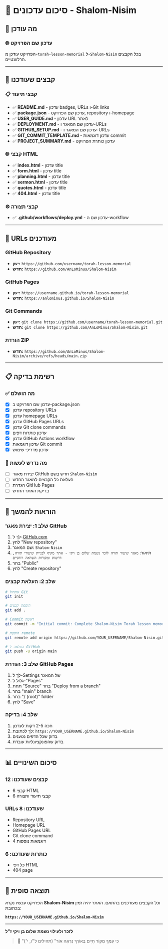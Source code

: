 # 🔄 סיכום עדכונים - Shalom-Nisim

## 📝 מה עודכן

### 🌐 עדכון שם הפרויקט

הפרויקט עודכן מ-`torah-lesson-memorial` ל-`Shalom-Nisim` בכל הקבצים הרלוונטיים.

---

## 📁 קבצים שעודכנו

### 📋 קבצי תיעוד

- ✅ **README.md** - עדכון badges, URLs ו-Git links
- ✅ **package.json** - עדכון שם הפרויקט, repository ו-homepage
- ✅ **USER_GUIDE.md** - עדכון URL לאתר
- ✅ **DEPLOYMENT.md** - עדכון שם המאגר ו-URLs
- ✅ **GITHUB_SETUP.md** - עדכון שם המאגר ו-URLs
- ✅ **GIT_COMMIT_TEMPLATE.md** - עדכון דוגמאות commit
- ✅ **PROJECT_SUMMARY.md** - עדכון כותרת הפרויקט

### 🌐 קבצי HTML

- ✅ **index.html** - עדכון title
- ✅ **form.html** - עדכון title
- ✅ **planning.html** - עדכון title
- ✅ **sermon.html** - עדכון title
- ✅ **quotes.html** - עדכון title
- ✅ **404.html** - עדכון title

### ⚙️ קבצי תצורה

- ✅ **.github/workflows/deploy.yml** - עדכון שם ה-workflow

---

## 🔗 URLs מעודכנים

### GitHub Repository

- **ישן:** `https://github.com/username/torah-lesson-memorial`
- **חדש:** `https://github.com/AnLoMinus/Shalom-Nisim`

### GitHub Pages

- **ישן:** `https://username.github.io/torah-lesson-memorial`
- **חדש:** `https://anlominus.github.io/Shalom-Nisim`

### Git Commands

- **ישן:** `git clone https://github.com/username/torah-lesson-memorial.git`
- **חדש:** `git clone https://github.com/AnLoMinus/Shalom-Nisim.git`

### הורדת ZIP

- **חדש:** `https://github.com/AnLoMinus/Shalom-Nisim/archive/refs/heads/main.zip`

---

## 📋 רשימת בדיקה

### ✅ מה הושלם

- [x] עדכון שם הפרויקט ב-package.json
- [x] עדכון repository URLs
- [x] עדכון homepage URLs
- [x] עדכון GitHub Pages URLs
- [x] עדכון Git clone commands
- [x] עדכון כותרות דפים
- [x] עדכון GitHub Actions workflow
- [x] עדכון דוגמאות Git commit
- [x] עדכון מדריכי שימוש

### 🔄 מה נדרש לעשות

- [ ] יצירת מאגר GitHub חדש בשם `Shalom-Nisim`
- [ ] העלאת כל הקבצים למאגר החדש
- [ ] הגדרת GitHub Pages
- [ ] בדיקת האתר החדש

---

## 🚀 הוראות להמשך

### שלב 1: יצירת מאגר GitHub

1. לך ל-[GitHub.com](https://github.com)
2. לחץ "New repository"
3. שם המאגר: `Shalom-Nisim`
4. תיאור: `מאגר שיעור תורה לזכר נשמת שלום בן ויקי - אתר מקיף לבניית שיעורי תורה, דרשות ומקורות השראה רוחניים`
5. בחר "Public"
6. לחץ "Create repository"

### שלב 2: העלאת קבצים

```bash
# אתחול Git
git init

# הוספת קבצים
git add .

# Commit ראשון
git commit -m "Initial commit: Complete Shalom-Nisim Torah lesson memorial website"

# הוספת remote
git remote add origin https://github.com/YOUR_USERNAME/Shalom-Nisim.git

# העלאה ל-GitHub
git push -u origin main
```

### שלב 3: הגדרת GitHub Pages

1. לך ל-Settings של המאגר
2. גלול ל-"Pages"
3. תחת "Source" בחר "Deploy from a branch"
4. בחר "main" branch
5. בחר "/ (root)" folder
6. לחץ "Save"

### שלב 4: בדיקה

1. חכה 2-5 דקות לעדכון
2. לך לכתובת: `https://YOUR_USERNAME.github.io/Shalom-Nisim`
3. בדוק שכל הדפים נטענים
4. בדוק שהפונקציונליות עובדת

---

## 📊 סיכום השינויים

### קבצים שעודכנו: 12

- 6 קבצי HTML
- 6 קבצי תיעוד ותצורה

### URLs שעודכנו: 8

- Repository URL
- Homepage URL
- GitHub Pages URL
- Git clone command
- 4 דוגמאות נוספות

### כותרות שעודכנו: 6

- כל דפי HTML
- 404 page

---

## 🎯 תוצאה סופית

הפרויקט עכשיו נקרא **Shalom-Nisim** וכל הקבצים מעודכנים בהתאם. האתר יהיה זמין בכתובת:

**`https://YOUR_USERNAME.github.io/Shalom-Nisim`**

---

**לזכר ולעילוי נשמת שלום בן ויקי ז"ל**

> 🌿 "כִּי עִמְּךָ מְקוֹר חַיִּים בְּאוֹרְךָ נִרְאֶה אוֹר" (תהילים ל״ו, י׳)
